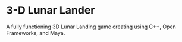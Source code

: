 # 3-D Lunar Lander
A fully functioning 3D Lunar Landing game creating using C++, Open Frameworks, and Maya.
